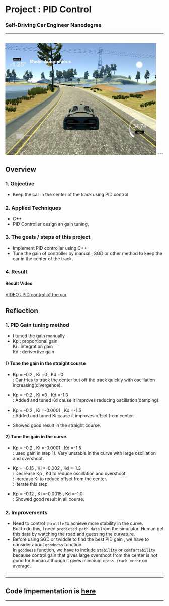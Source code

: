 
# Project : **PID Control**
### Self-Driving Car Engineer Nanodegree
---
<br>
<img src="PID_Control.jpg" width="480" alt="Combined Image" />
---


## Overview

### 1. Objective
  * Keep the car in the center of the track using PID control

### 2. Applied Techniques
* C++
* PID Controller design an gain tuning.

### 3. The goals / steps of this project
* Implement PID controller using C++
* Tune the gain of controller by manual , SGD or other method to keep the car in the center of the track.

### 4. Result

#### Result Video
[VIDEO : PID control of the car](https://youtu.be/2lOEfyVJfe4)<br>

## Reflection

### 1. PID Gain tuning method
* I tuned the gain  manually
* Kp : proportional gain<br>
  Ki : integration gain<br>
  Kd : derivertive gain<br>

#### 1) Tune the gain in the straight course
* Kp = -0.2 , Ki =0 , Kd =0<br>
  : Car tries to track the center but off the track quickly with oscillation increasing(divergence).<br>

* Kp = -0.2 , Ki =0 , Kd =-1.0<br>
  : Added and tuned Kd cause it improves reducing oscillation(damping).<br>

* Kp = -0.2 , Ki =-0.0001 , Kd =-1.5<br>
  : Added and tuned Ki cause it improves offset from center.<br>

* Showed good result in the straight course.<br>

#### 2) Tune the gain in the curve.
* Kp = -0.2 , Ki =-0.0001 , Kd =-1.5<br>
  : used gain in step 1). Very unstable in the curve with large oscillation and overshoot.<br>

* Kp = -0.15 , Ki =-0.002 , Kd =-1.3<br>
  : Decrease Kp , Kd to reduce oscillation and overshoot.<br>
  : Increase Ki to reduce offset from the center.<br>
  : Iterate this step.

* Kp = -0.12 , Ki =-0.0015 , Kd =-1.0<br>
  : Showed good result in all course.

### 2. Improvements
* Need to control `throttle` to achieve more stability in the curve.<br>
  But to do this, I need `predicted path data` from the simulator. Human get this data by watching the road and guessing the curvature.
* Before using SGD or twiddle to find the best PID gain , we have to consider about `goodness` function.<br>
In `goodness` function, we have to include `stability` or `comfortability`
because control gain that gives large overshoot from the center is not good for human although it gives minimum `cross track error` on average.

---

---
## Code Impementation is [here](https://github.com/ksjgh/SDCND/tree/master/Term2_Robotics_Sensor_Fusion/04_Project_PID-Control)
---
